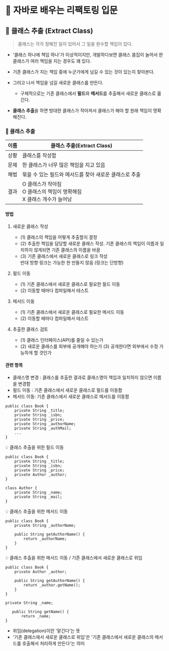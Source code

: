 # :book: 자바로 배우는 리팩토링 입문 

## :pushpin: 클래스 추출 (Extract Class)

> 클래스는 각각 정해진 일이 있어서 그 일을 완수할 책임이 있다.

- '클래스 하나에 책임 하나'가 이상적이지만, 개발하다보면 클래스 몸집이 늘어서 한 클래스가 여러 책임을 지는 경우도 꽤 있다.

- 기존 클래스가 지는 책임 중에 누군가에게 넘길 수 있는 것이 있는지 찾아본다. 

- 그러고 나서 책임을 넘길 새로운 클래스를 만든다.

    - 구체적으로는 기존 클래스에서 **필드**와 **메서드**를 추출해서 새로운 클래스로 옮긴다.

- **클래스 추출**을 하면 방대한 클래스가 작아져서 클래스가 해야 할 원래 책임이 명확해진다.


### :seedling: 클래스 추출

이름 | 클래스 추출(Extract Class)
---- | ---- |
상황 | 클래스를 작성함
문제 | 한 클래스가 너무 많은 책임을 지고 있음
해법 | 묶을 수 있는 필드와 메서드를 찾아 새로운 클래스로 추출
결과 | O 클래스가 작아짐 <br/> O 클래스의 책임이 명확해짐 <br/> X 클래스 개수가 늘어남


#### 방법 

1. 새로운 클래스 작성
    - (1) 클래스의 책임을 어떻게 추출할지 결정
    - (2) 추출한 책임을 담당할 새로운 클래스 작성. 기존 클래스의 책임이 이름과 일치하지 않게되면 기존 클래스의 이름을 바꿈
    - (3) 기존 클래스에서 새로운 클래스로 링크 작성 <br /> 반대 방향 링크는 가능한 한 만들지 않음 (링크는 단방향)

2. 필드 이동
    - (1) 기존 클래스에서 새로운 클래스로 필요한 필드 이동 
    - (2) 이동할 때마다 컴파일해서 테스트
3. 메서드 이동
    - (1) 기존 클래스에서 새로운 클래스로 필요한 메서드 이동
    - (2) 이동할 때마다 컴파일해서 테스트
4. 추출한 클래스 검토
    - (1) 클래스 인터페이스(API)를 줄일 수 있는가
    - (2) 새로운 클래스를 외부에 공개해야 하는가
    (3) 공개한다면 외부에서 수정 가능하게 할 것인가
    
    
#### 관련 항목

- 클래스명 변경 : 클래스를 추출한 결과로 클래스명이 책임과 일치하지 않으면 이름을 변경함
- 필드 이동 : 기존 클래스에서 새로운 클래스로 필드를 이동함
- 메서드 이동: 기존 클래스에서 새로운 클래스로 메서드를 이동함 


````
public class Book {
    private String _title;
    private String _isbn;
    private String _price;
    private String _authorName;
    private String _authMail;
    ...
}
````

:bulb: 클래스 추출을 위한 필드 이동

````
public class Book {
    private String _title;
    private String _isbn;
    private String _price;
    private Author _author;
}
````

````
class Author {
    private String _name;
    private String _mail;
}
````

:bulb: 클래스 추출을 위한 메서드 이동 

```
public class Book {
    private String _authorName;
    
    public String getAuthorName() {
        return _authorName;
    }
}
```

:bulb: 클래스 추출을 위한 메서드 이동 / 기존 클래스에서 새로운 클래스로 위임

```
public class Book {
    private Author _author;
    
    public String getAuthorName() {
        return _author.getName();
    }
}

```

```
private String _name;
    
   public String getName() {
       return _name;
}
```

- 위임(delegation)이란 '맡긴다'는 뜻
- '기존 클래스에서 새로운 클래스로 위임'은 '기존 클래스에서 새로운 클래스의 메서드를 호출해서 처리하게 만든다'는 의미

